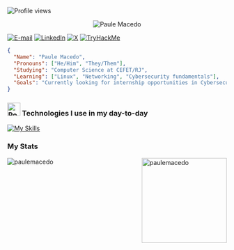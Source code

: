 
<!-- Contador de acessos -->
![Profile views](https://komarev.com/ghpvc/?username=paulemacedo&label=Profile%20views&color=orange&style=flat)


<p align="center">
  <img src="https://readme-typing-svg.demolab.com?font=Fira+Code&weight=600&size=25&pause=1000&color=f44d53&random=false&width=450&height=40&lines=Hi%2C+I+am+Paule+Macedo!;I'm+a+Cybersecurity+Enthusiast;I+am+a+Software+Developer" alt="Paule Macedo">
</p>

<!-- Networking -->
<!--
[![E-mail](https://go-skill-icons.vercel.app/api/icons?i=outlook)](mailto:paulo.macedo@aluno.cefet-rj.br)
[![LinkedIn](https://go-skill-icons.vercel.app/api/icons?i=linkedin)](https://www.linkedin.com/in/paulemacedo/)
[![x](https://go-skill-icons.vercel.app/api/icons?i=x)](https://twitter.com/Paulemacedo)
-->

[![E-mail](https://img.shields.io/badge/Proton%20Mail-6D4AFF?logo=protonmail&logoColor=fff)](mailto:pauledev@proton.me)
[![LinkedIn](https://img.shields.io/badge/LinkedIn-0A66C2?logo=linkedin&logoColor=fff)](https://www.linkedin.com/in/paulemacedo/)
[![X](https://img.shields.io/badge/X-%23000000.svg?logo=X&logoColor=white)](https://twitter.com/Paulemacedo)
[![TryHackMe](https://img.shields.io/badge/TryHackMe-740a0a.svg?logo=TryHackMe&logoColor=white)](https://tryhackme.com/p/paulemacedo)



<!-- Nome e Profissão -->
``` Json
{
  "Name": "Paule Macedo",
  "Pronouns": ["He/Him", "They/Them"],
  "Studying": "Computer Science at CEFET/RJ",
  "Learning": ["Linux", "Networking", "Cybersecurity fundamentals"],
  "Goals": "Currently looking for internship opportunities in Cybersecurity"
}
```


<!-- Skills & Tools -->
### <img src="https://raw.githubusercontent.com/Tarikul-Islam-Anik/Animated-Fluent-Emojis/master/Emojis/Travel%20and%20places/Rocket.png" alt="Rocket" width="30" height="30" /> Technologies I use in my day-to-day
[![My Skills](https://skillicons.dev/icons?i=py,linux,kali,html,css,js,github,git,figma,c,cpp,java,lua&perline=40)](https://skillicons.dev) 

### My Stats 
<!-- Contador de Streaks --> 
<img align="left" src="https://github-readme-streak-stats.herokuapp.com/?user=paulemacedo&card_width=440&theme=tokyonight-duo" alt="paulemacedo"/> 
<!-- Most used Languages --> 
<img height=195 align="right" src="https://github-readme-stats.vercel.app/api/top-langs?username=paulemacedo&theme=tokyonight&show_icons=true&locale=en&layout=compact" alt="paulemacedo" />
